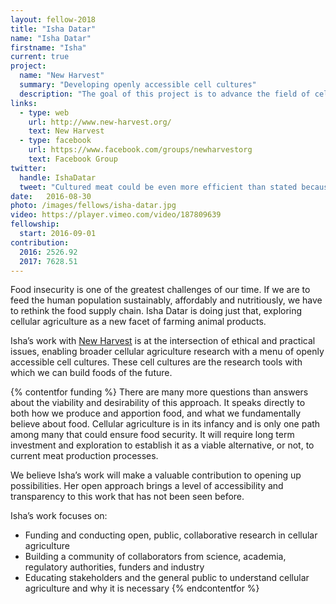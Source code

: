 ```yaml
---
layout: fellow-2018
title: "Isha Datar"
name: "Isha Datar"
firstname: "Isha"
current: true
project:
  name: "New Harvest"
  summary: "Developing openly accessible cell cultures"
  description: "The goal of this project is to advance the field of cellular agriculture and build foundations for a post-animal bioeconomy."
links:
  - type: web
    url: http://www.new-harvest.org/
    text: New Harvest
  - type: facebook
    url: https://www.facebook.com/groups/newharvestorg
    text: Facebook Group
twitter:
  handle: IshaDatar
  tweet: "Cultured meat could be even more efficient than stated because the calculation for methane to CO2 conversion is radically conservative. Mitigating methane in the near term is so much more effective than mitigating CO2!"
date:   2016-08-30
photo: /images/fellows/isha-datar.jpg
video: https://player.vimeo.com/video/187809639
fellowship:
  start: 2016-09-01
contribution:
  2016: 2526.92
  2017: 7628.51
---
```

Food insecurity is one of the greatest challenges of our time. If we are to feed the human population sustainably, affordably and nutritiously, we have to rethink the food supply chain. Isha Datar is doing just that, exploring cellular agriculture as a new facet of farming animal products. 

Isha’s work with [New Harvest](http://www.new-harvest.org/) is at the intersection of ethical and practical issues, enabling broader cellular agriculture research with a menu of openly accessible cell cultures. These cell cultures are the research tools with which we can build foods of the future.

{% contentfor funding %}
There are many more questions than answers about the viability and desirability of this approach. It speaks directly to both how we produce and apportion food, and what we fundamentally believe about food. Cellular agriculture is in its infancy and is only one path among many that could ensure food security. It will require long term investment and exploration to establish it as a viable alternative, or not, to current meat production processes. 

We believe Isha’s work will make a valuable contribution to opening up possibilities. Her open approach brings a level of accessibility and transparency to this work that has not been seen before.

Isha’s work focuses on: 

- Funding and conducting open, public, collaborative research in cellular agriculture
- Building a community of collaborators from science, academia, regulatory authorities, funders and industry
- Educating stakeholders and the general public to understand cellular agriculture and why it is necessary 
{% endcontentfor %}